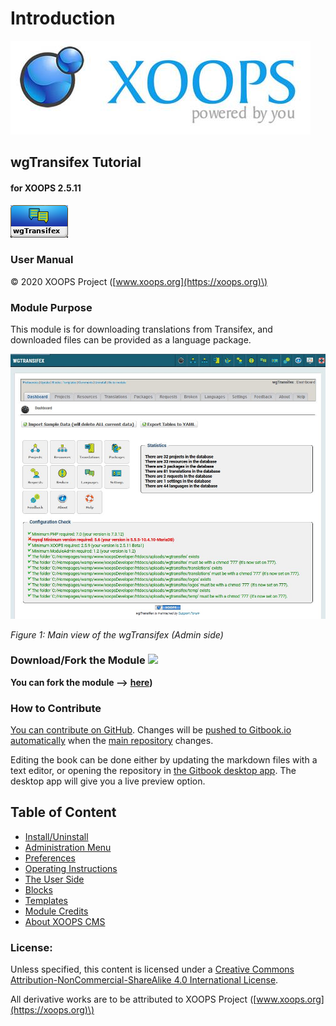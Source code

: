 # Introduction

![](.gitbook/assets/logoxoops.jpg)

## wgTransifex Tutorial

#### for XOOPS 2.5.11

![](.gitbook/assets/logomodule.png)

### User Manual

© 2020 XOOPS Project \([www.xoops.org](https://xoops.org)\)

### Module Purpose

This module is for downloading translations from Transifex, and downloaded files can be provided as a language package.

![](.gitbook/assets/2dashboard.jpg)

_Figure 1: Main view of the wgTransifex \(Admin side\)_

### Download/Fork the Module ![](https://xoops.org/images/forkit.png)

**You can fork the module --&gt;** [**here**](https://github.com/XoopsModules25x/wgtransifex)**\)**

### How to Contribute

[You can contribute on GitHub](https://github.com/XoopsDocs/wgtransifex-tutorial). 
Changes will be [pushed to Gitbook.io automatically](https://www.gitbook.com/book/xoops/wgtransifex-tutorial/activity) 
when the [main repository](https://github.com/XoopsDocs/wgtransifex-tutorial) changes.

Editing the book can be done either by updating the markdown files with a text editor, or opening the repository in [the Gitbook desktop app](https://github.com/GitbookIO/editor/blob/master/README.md). The desktop app will give you a live preview option.

## Table of Content

* [Install/Uninstall](1install.md)
* [Administration Menu](2administration/)
* [Preferences](3preferences.md)
* [Operating Instructions](4operations.md)
* [The User Side](5userside.md)
* [Blocks](6blocks.md)
* [Templates](7templates.md)
* [Module Credits](9credits.md)
* [About XOOPS CMS](10aboutxoops.md)

### License:

  
Unless specified, this content is licensed under a [Creative Commons Attribution-NonCommercial-ShareAlike 4.0 International License](http://creativecommons.org/licenses/by-nc-sa/4.0/).

All derivative works are to be attributed to XOOPS Project \([www.xoops.org](https://xoops.org)\)

